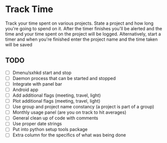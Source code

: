 # Track Time

Track your time spent on various projects.
State a project and how long you're going to spend on it. 
After the timer finishes you'll be alerted and the time and your time spent on the project will be logged.
Alternatively, start a timer and when you're finished enter the project name and the time taken will be saved

## TODO
* [ ] Dmenu/sxhkd start and stop
* [ ] Daemon process that can be started and stopped
* [ ] Integrate with panel bar
* [ ] Android app 
* [ ] Add additional flags (meeting, travel, light) 
* [ ] Plot additional flags (meeting, travel, light) 
* [ ] Use group and project name constancy (a project is part of a group)
* [ ] Monthly usage panel (are you on track to hit averages)
* [ ] General clean up of code with comments
* [ ] Use proper date strings
* [ ] Put into python setup tools package
* [ ] Extra column for the specifics of what was being done

